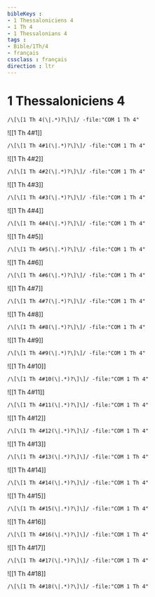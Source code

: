 ```yaml
---
bibleKeys : 
- 1 Thessaloniciens 4
- 1 Th 4
- 1 Thessalonians 4
tags : 
- Bible/1Th/4
- français
cssclass : français
direction : ltr
---
```


# 1 Thessaloniciens 4

```query
/\[\[1 Th 4(\|.*)?\]\]/ -file:"COM 1 Th 4"
```



![[1 Th 4#1]]

```query
/\[\[1 Th 4#1(\|.*)?\]\]/ -file:"COM 1 Th 4"
```

![[1 Th 4#2]]

```query
/\[\[1 Th 4#2(\|.*)?\]\]/ -file:"COM 1 Th 4"
```

![[1 Th 4#3]]

```query
/\[\[1 Th 4#3(\|.*)?\]\]/ -file:"COM 1 Th 4"
```

![[1 Th 4#4]]

```query
/\[\[1 Th 4#4(\|.*)?\]\]/ -file:"COM 1 Th 4"
```

![[1 Th 4#5]]

```query
/\[\[1 Th 4#5(\|.*)?\]\]/ -file:"COM 1 Th 4"
```

![[1 Th 4#6]]

```query
/\[\[1 Th 4#6(\|.*)?\]\]/ -file:"COM 1 Th 4"
```

![[1 Th 4#7]]

```query
/\[\[1 Th 4#7(\|.*)?\]\]/ -file:"COM 1 Th 4"
```

![[1 Th 4#8]]

```query
/\[\[1 Th 4#8(\|.*)?\]\]/ -file:"COM 1 Th 4"
```

![[1 Th 4#9]]

```query
/\[\[1 Th 4#9(\|.*)?\]\]/ -file:"COM 1 Th 4"
```

![[1 Th 4#10]]

```query
/\[\[1 Th 4#10(\|.*)?\]\]/ -file:"COM 1 Th 4"
```

![[1 Th 4#11]]

```query
/\[\[1 Th 4#11(\|.*)?\]\]/ -file:"COM 1 Th 4"
```

![[1 Th 4#12]]

```query
/\[\[1 Th 4#12(\|.*)?\]\]/ -file:"COM 1 Th 4"
```

![[1 Th 4#13]]

```query
/\[\[1 Th 4#13(\|.*)?\]\]/ -file:"COM 1 Th 4"
```

![[1 Th 4#14]]

```query
/\[\[1 Th 4#14(\|.*)?\]\]/ -file:"COM 1 Th 4"
```

![[1 Th 4#15]]

```query
/\[\[1 Th 4#15(\|.*)?\]\]/ -file:"COM 1 Th 4"
```

![[1 Th 4#16]]

```query
/\[\[1 Th 4#16(\|.*)?\]\]/ -file:"COM 1 Th 4"
```

![[1 Th 4#17]]

```query
/\[\[1 Th 4#17(\|.*)?\]\]/ -file:"COM 1 Th 4"
```

![[1 Th 4#18]]

```query
/\[\[1 Th 4#18(\|.*)?\]\]/ -file:"COM 1 Th 4"
```

